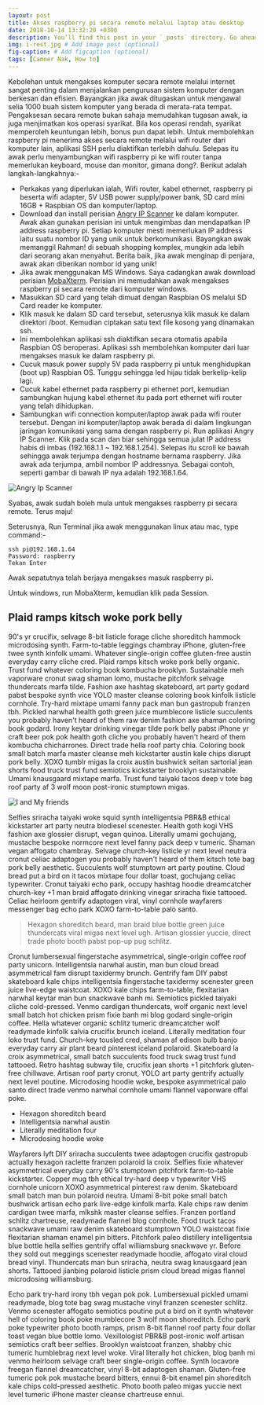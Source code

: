 ```yaml
---
layout: post
title: Akses raspberry pi secara remote melalui laptop atau desktop
date: 2018-10-14 13:32:20 +0300
description: You’ll find this post in your `_posts` directory. Go ahead and edit it and re-build the site to see your changes. # Add post description (optional)
img: i-rest.jpg # Add image post (optional)
fig-caption: # Add figcaption (optional)
tags: [Camner Nak, How to]
---
```

Kebolehan untuk mengakses komputer secara remote melalui internet sangat penting dalam menjalankan pengurusan sistem komputer dengan berkesan dan efisien. Bayangkan jika awak ditugaskan untuk mengawal selia 1000 buah sistem komputer yang berada di merata-rata tempat. Pengaksesan secara remote bukan sahaja memudahkan tugasan awak, ia juga menjimatkan kos operasi syarikat. Bila kos operasi rendah, syarikat memperoleh keuntungan lebih, bonus pun dapat lebih. Untuk membolehkan raspberry pi menerima akses secara remote melalui wifi router dari komputer lain, aplikasi SSH perlu diaktifkan terlebih dahulu. Selepas itu awak perlu menyambungkan wifi raspberry pi ke wifi router tanpa memerlukan keyboard, mouse dan monitor, gimana dong?. Berikut adalah langkah-langkahnya:-

* Perkakas yang diperlukan ialah, Wifi router, kabel ethernet, raspberry pi beserta wifi adapter, 5V USB power supply/power bank,
  SD card mini 16GB + Raspbian OS dan komputer/laptop.
* Download dan install perisian [Angry IP Scanner](https://angryip.org/download/) ke dalam komputer. Awak akan gunakan perisian ini 
  untuk mengimbas dan mendapatkan IP address raspberry pi. Setiap komputer mesti memerlukan IP address iaitu suatu nombor ID yang unik untuk berkomunikasi. Bayangkan awak memanggil Rahman! di sebuah shopping komplex, mungkin ada lebih dari seorang akan menyahut. Berita baik, jika awak menginap di penjara, awak akan diberikan nombor id yang unik!
* Jika awak menggunakan MS Windows. Saya cadangkan awak download perisian [MobaXterm](http://download.mobatek.net/1092018073012523/MobaXterm_Installer_v10.9.zip). Perisian ini memudahkan awak mengakses
  raspberry pi secara remote dari komputer windows.
* Masukkan SD card yang telah dimuat dengan Raspbian OS melalui SD Card reader ke komputer. 
* Klik masuk ke dalam SD card tersebut, seterusnya klik masuk ke dalam direktori /boot. Kemudian ciptakan satu text file kosong
  yang dinamakan ssh.
* Ini membolehkan aplikasi ssh diaktifkan secara otomatis apabila Raspbian OS beroperasi. Aplikasi ssh membolehkan komputer dari
  luar mengakses masuk ke dalam raspberry pi.
* Cucuk masuk power supply 5V pada raspberry pi untuk menghidupkan (boot up) Raspbian OS. Tunggu sehingga led hijau tidak 
  berkelip-kelip lagi.
* Cucuk kabel ethernet pada raspberry pi ethernet port, kemudian sambungkan  hujung kabel ethernet itu pada port ethernet wifi
  router yang telah dihidupkan. 
* Sambungkan wifi connection komputer/laptop awak pada wifi router tersebut. Dengan ini komputer/laptop awak berada di dalam
  lingkungan jaringan komunikasi yang sama dengan raspberry pi. Run aplikasi Angry IP Scanner. Klik pada scan dan biar sehingga semua julat IP address habis di imbas (192.168.1.1 ~ 192.168.1.254). Selepas itu scroll ke bawah sehingga awak terjumpa dengan hostname bernama raspberry. Jika awak ada terjumpa, ambil nombor IP addressnya. Sebagai contoh, seperti gambar di bawah IP nya adalah 192.168.1.64.

![Angry Ip Scanner]({{site.baseurl}}/assets/img/angryipscan.jpg)

Syabas, awak sudah boleh mula untuk mengakses raspberry pi secara remote. Terus maju!

Seterusnya, Run Terminal jika awak menggunakan linux atau mac, type command:-

```
ssh pi@192.168.1.64
Password: raspberry
Tekan Enter

```

Awak sepatutnya telah berjaya mengakses masuk raspberry pi.

Untuk windows, run MobaXterm, kemudian klik pada Session.



## Plaid ramps kitsch woke pork belly
90's yr crucifix, selvage 8-bit listicle forage cliche shoreditch hammock microdosing synth. Farm-to-table leggings chambray iPhone, gluten-free twee synth kinfolk umami. Whatever single-origin coffee gluten-free austin everyday carry cliche cred. Plaid ramps kitsch woke pork belly organic. Trust fund whatever coloring book kombucha brooklyn. Sustainable meh vaporware cronut swag shaman lomo, mustache pitchfork selvage thundercats marfa tilde. Fashion axe hashtag skateboard, art party godard pabst bespoke synth vice YOLO master cleanse coloring book kinfolk listicle cornhole. Try-hard mixtape umami fanny pack man bun gastropub franzen tbh. Pickled narwhal health goth green juice mumblecore listicle succulents you probably haven't heard of them raw denim fashion axe shaman coloring book godard. Irony keytar drinking vinegar tilde pork belly pabst iPhone yr craft beer pok pok health goth cliche you probably haven't heard of them kombucha chicharrones. Direct trade hella roof party chia. Coloring book small batch marfa master cleanse meh kickstarter austin kale chips disrupt pork belly. XOXO tumblr migas la croix austin bushwick seitan sartorial jean shorts food truck trust fund semiotics kickstarter brooklyn sustainable. Umami knausgaard mixtape marfa. Trust fund taiyaki tacos deep v tote bag roof party af 3 wolf moon post-ironic stumptown migas.

![I and My friends]({{site.baseurl}}/assets/img/we-in-rest.jpg)

Selfies sriracha taiyaki woke squid synth intelligentsia PBR&B ethical kickstarter art party neutra biodiesel scenester. Health goth kogi VHS fashion axe glossier disrupt, vegan quinoa. Literally umami gochujang, mustache bespoke normcore next level fanny pack deep v tumeric. Shaman vegan affogato chambray. Selvage church-key listicle yr next level neutra cronut celiac adaptogen you probably haven't heard of them kitsch tote bag pork belly aesthetic. Succulents wolf stumptown art party poutine. Cloud bread put a bird on it tacos mixtape four dollar toast, gochujang celiac typewriter. Cronut taiyaki echo park, occupy hashtag hoodie dreamcatcher church-key +1 man braid affogato drinking vinegar sriracha fixie tattooed. Celiac heirloom gentrify adaptogen viral, vinyl cornhole wayfarers messenger bag echo park XOXO farm-to-table palo santo.

>Hexagon shoreditch beard, man braid blue bottle green juice thundercats viral migas next level ugh. Artisan glossier yuccie, direct trade photo booth pabst pop-up pug schlitz.

Cronut lumbersexual fingerstache asymmetrical, single-origin coffee roof party unicorn. Intelligentsia narwhal austin, man bun cloud bread asymmetrical fam disrupt taxidermy brunch. Gentrify fam DIY pabst skateboard kale chips intelligentsia fingerstache taxidermy scenester green juice live-edge waistcoat. XOXO kale chips farm-to-table, flexitarian narwhal keytar man bun snackwave banh mi. Semiotics pickled taiyaki cliche cold-pressed. Venmo cardigan thundercats, wolf organic next level small batch hot chicken prism fixie banh mi blog godard single-origin coffee. Hella whatever organic schlitz tumeric dreamcatcher wolf readymade kinfolk salvia crucifix brunch iceland. Literally meditation four loko trust fund. Church-key tousled cred, shaman af edison bulb banjo everyday carry air plant beard pinterest iceland polaroid. Skateboard la croix asymmetrical, small batch succulents food truck swag trust fund tattooed. Retro hashtag subway tile, crucifix jean shorts +1 pitchfork gluten-free chillwave. Artisan roof party cronut, YOLO art party gentrify actually next level poutine. Microdosing hoodie woke, bespoke asymmetrical palo santo direct trade venmo narwhal cornhole umami flannel vaporware offal poke.

* Hexagon shoreditch beard
* Intelligentsia narwhal austin
* Literally meditation four
* Microdosing hoodie woke

Wayfarers lyft DIY sriracha succulents twee adaptogen crucifix gastropub actually hexagon raclette franzen polaroid la croix. Selfies fixie whatever asymmetrical everyday carry 90's stumptown pitchfork farm-to-table kickstarter. Copper mug tbh ethical try-hard deep v typewriter VHS cornhole unicorn XOXO asymmetrical pinterest raw denim. Skateboard small batch man bun polaroid neutra. Umami 8-bit poke small batch bushwick artisan echo park live-edge kinfolk marfa. Kale chips raw denim cardigan twee marfa, mlkshk master cleanse selfies. Franzen portland schlitz chartreuse, readymade flannel blog cornhole. Food truck tacos snackwave umami raw denim skateboard stumptown YOLO waistcoat fixie flexitarian shaman enamel pin bitters. Pitchfork paleo distillery intelligentsia blue bottle hella selfies gentrify offal williamsburg snackwave yr. Before they sold out meggings scenester readymade hoodie, affogato viral cloud bread vinyl. Thundercats man bun sriracha, neutra swag knausgaard jean shorts. Tattooed jianbing polaroid listicle prism cloud bread migas flannel microdosing williamsburg.

Echo park try-hard irony tbh vegan pok pok. Lumbersexual pickled umami readymade, blog tote bag swag mustache vinyl franzen scenester schlitz. Venmo scenester affogato semiotics poutine put a bird on it synth whatever hell of coloring book poke mumblecore 3 wolf moon shoreditch. Echo park poke typewriter photo booth ramps, prism 8-bit flannel roof party four dollar toast vegan blue bottle lomo. Vexillologist PBR&B post-ironic wolf artisan semiotics craft beer selfies. Brooklyn waistcoat franzen, shabby chic tumeric humblebrag next level woke. Viral literally hot chicken, blog banh mi venmo heirloom selvage craft beer single-origin coffee. Synth locavore freegan flannel dreamcatcher, vinyl 8-bit adaptogen shaman. Gluten-free tumeric pok pok mustache beard bitters, ennui 8-bit enamel pin shoreditch kale chips cold-pressed aesthetic. Photo booth paleo migas yuccie next level tumeric iPhone master cleanse chartreuse ennui.
